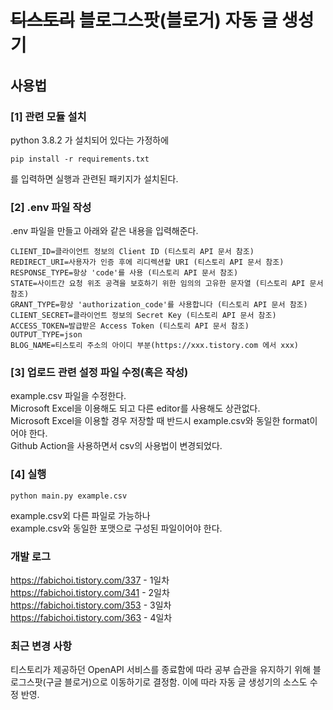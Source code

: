 # ~~티스토리~~ 블로그스팟(블로거) 자동 글 생성기

## 사용법

### [1] 관련 모듈 설치
python 3.8.2 가 설치되어 있다는 가정하에
```
pip install -r requirements.txt
```
를 입력하면 실행과 관련된 패키지가 설치된다. 

### [2] .env 파일 작성
.env 파일을 만들고 아래와 같은 내용을 입력해준다.
```
CLIENT_ID=클라이언트 정보의 Client ID (티스토리 API 문서 참조) 
REDIRECT_URI=사용자가 인증 후에 리디렉션할 URI (티스토리 API 문서 참조)
RESPONSE_TYPE=항상 'code'를 사용 (티스토리 API 문서 참조)
STATE=사이트간 요청 위조 공격을 보호하기 위한 임의의 고유한 문자열 (티스토리 API 문서 참조)
GRANT_TYPE=항상 'authorization_code'를 사용합니다 (티스토리 API 문서 참조)
CLIENT_SECRET=클라이언트 정보의 Secret Key (티스토리 API 문서 참조)
ACCESS_TOKEN=발급받은 Access Token (티스토리 API 문서 참조)
OUTPUT_TYPE=json
BLOG_NAME=티스토리 주소의 아이디 부분(https://xxx.tistory.com 에서 xxx)
```

### [3] 업로드 관련 설정 파일 수정(혹은 작성)
example.csv 파일을 수정한다. <br/>
Microsoft Excel을 이용해도 되고 다른 editor를 사용해도 상관없다. </br>
Microsoft Excel을 이용할 경우 저장할 때 반드시 example.csv와 동일한 format이어야 한다. </br>
Github Action을 사용하면서 csv의 사용법이 변경되었다.

### [4] 실행
```
python main.py example.csv
```
example.csv외 다른 파일로 가능하나<br/>
example.csv와 동일한 포맷으로 구성된 파일이어야 한다.

### 개발 로그
https://fabichoi.tistory.com/337 - 1일차 <br/>
https://fabichoi.tistory.com/341 - 2일차 <br/>
https://fabichoi.tistory.com/353 - 3일차 <br/>
https://fabichoi.tistory.com/363 - 4일차 <br/>

### 최근 변경 사항
티스토리가 제공하던 OpenAPI 서비스를 종료함에 따라
공부 습관을 유지하기 위해 블로그스팟(구글 블로거)으로 이동하기로 결정함.
이에 따라 자동 글 생성기의 소스도 수정 반영.